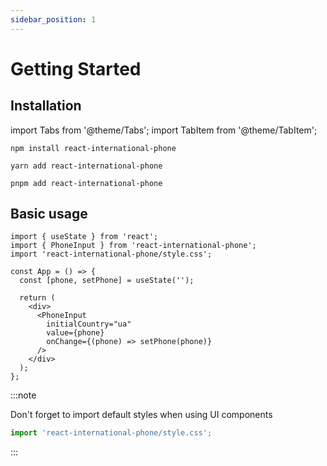 ```yaml
---
sidebar_position: 1
---
```


# Getting Started

## Installation

import Tabs from '@theme/Tabs';
import TabItem from '@theme/TabItem';

<Tabs>

<TabItem value="npm" label="npm">

```shell
npm install react-international-phone
```

</TabItem>

<TabItem value="yarn" label="yarn">

```shell
yarn add react-international-phone
```

</TabItem>

<TabItem value="pnpm" label="pnpm">

```shell
pnpm add react-international-phone
```

</TabItem>

</Tabs>

## Basic usage

```tsx
import { useState } from 'react';
import { PhoneInput } from 'react-international-phone';
import 'react-international-phone/style.css';

const App = () => {
  const [phone, setPhone] = useState('');

  return (
    <div>
      <PhoneInput
        initialCountry="ua"
        value={phone}
        onChange={(phone) => setPhone(phone)}
      />
    </div>
  );
};
```

:::note

Don't forget to import default styles when using UI components

```ts
import 'react-international-phone/style.css';
```

:::
